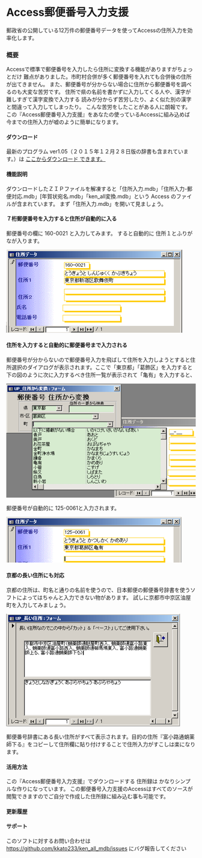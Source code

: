 ﻿Access郵便番号入力支援
===========

郵政省の公開している12万件の郵便番号データを使ってAccessの住所入力を効率化します。

### 概要

Accessで標準で郵便番号を入力したら住所に変換する機能がありますがちょっとだけ 難点がありました。市町村合併が多く郵便番号を入れても合併後の住所が出てきません。 また、郵便番号が分からない場合に住所から郵便番号を調べるのも大変な苦労です。 住所で県の名前を書かずに入力してくる人や、漢字が難しすぎて漢字変換で入力する 読みが分からず苦労したり、よく似た別の漢字と間違って入力してしまったり。 こんな苦労をしたことがある人に朗報です。 この『Access郵便番号入力支援』をあなたの使っているAccessに組み込めば 今までの住所入力が嘘のように簡単になります。 

#### ダウンロード

最新のプログラム ver1.05（２０１５年１２月２８日版の辞書も含まれています。）は 
[ここからダウンロード できます。](./zip/ken_all_mdb106.zip?raw=true )

#### 機能説明

ダウンロードしたＺＩＰファイルを解凍すると「住所入力.mdb」「住所入力-郵便対応.mdb」[年賀状宛名.mdb」「ken_all変換.mdb」という Access のファイルが含まれています。
まず「住所入力.mdb」を開いて見ましょう。 

#### ７桁郵便番号を入力すると住所が自動的に入る

郵便番号の欄に 160-0021 と入力してみます。
すると自動的に 住所１とふりがなが入ります。 


![７桁郵便番号を入力すると住所が自動的に入る](./img/kenall1.png?raw=true )

#### 住所を入力すると自動的に郵便番号まで入力される

郵便番号が分からないので郵便番号入力を飛ばして住所を入力しようとすると住所選択のダイアログが表示されます。ここで「東京都」「葛飾区」を入力すると下の図のように次に入力するべき住所一覧が表示されて「亀有」を入力すると、

![住所を入力すると自動的に郵便番号まで入力される](./img/kenall2.png?raw=true )


郵便番号が自動的に 125-0061と入力されます。

![郵便番号が自動的に入力される](./img/kenall3.png?raw=true )

#### 京都の長い住所にも対応

京都の住所は、町名と通りの名前を使うので、日本郵便の郵便番号辞書を使うソフトによってはちゃんと入力できない物があります。
 試しに京都市中京区油屋町を入力してみましょう。

![京都の長い住所も大丈夫](./img/kenall4.png?raw=true )

郵便番号辞書にある長い住所がすべて表示されます。目的の住所『富小路通蛸薬師下る』をコピーして住所欄に貼り付けすることで住所入力がすこしは楽になります。


#### 活用方法

この『Access郵便番号入力支援』でダウンロードする 住所録は かなりシンプルな作りになっています。 この郵便番号入力支援のAccessはすべてのソースが閲覧できますのでご自分で作成した住所録に組み込む事も可能です。 

#### 更新履歴


#### サポート

このソフトに対するお問い合わせは
 https://github.com/kkato233/ken_all_mdb/issues
 にバグ報告してください
